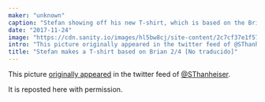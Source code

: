 ```yaml
---
maker: "unknown"
caption: "Stefan showing off his new T-shirt, which is based on the Brian Body Block."
date: "2017-11-24"
image: "https://cdn.sanity.io/images/hl5bw8cj/site-content/2c7cf37e1f57ef685ee9e767ab84ceeed677f3c5-1971x1970.jpg"
intro: "This picture originally appeared in the twitter feed of @SThanheiser ."
title: "Stefan makes a T-shirt based on Brian 2/4 [No traducido]"
---
```



This picture [originally appeared](https://twitter.com/SThanheiser/status/933942463332536320)
in the twitter feed of [@SThanheiser](https://twitter.com/SThanheiser).

It is reposted here with permission.

